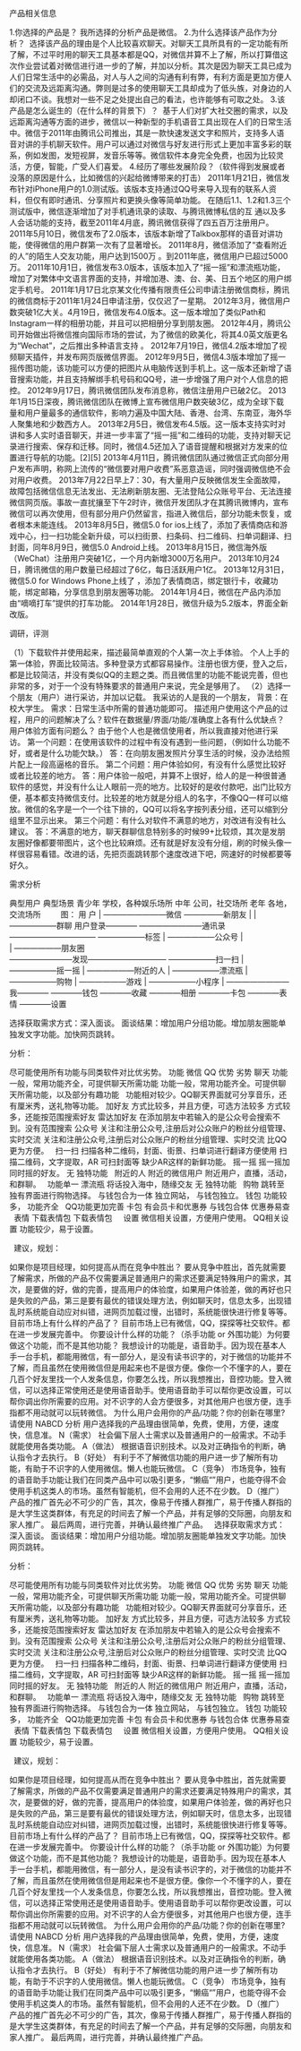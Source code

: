产品相关信息


1.你选择的产品是？
我所选择的分析产品是微信。
2.为什么选择该产品作为分析？
 选择该产品的理由是个人比较喜欢聊天。对聊天工具所具有的一定功能有所了解，不过平时用的聊天工具基本都是QQ，对微信并算不上了解，所以打算借这次作业尝试着对微信进行进一步的了解，并加以分析。其次是因为聊天工具已成为人们日常生活中的必需品，对人与人之间的沟通有利有弊，有利方面是更加方便人们的交流及远距离沟通。弊则是过多的使用聊天工具却成为了低头族，对身边的人却闭口不谈。我想对一些不足之处提出自己的看法，也许能够有可取之处。
3.该产品是怎么诞生的（在什么样的背景下）？
 基于人们对扩大社交圈的需求，以及远距离沟通等方面的进步，微信以一种新型的手机语音工具出现在人们的日常生活中。微信于2011年由腾讯公司推出，其是一款快速发送文字和照片，支持多人语音对讲的手机聊天软件。用户可以通过对微信与好友进行形式上更加丰富多彩的联系，例如发图，发短视屏，发音乐等等。微信软件本身完全免费，也因为比较灵活，方便，智能，广受人们喜爱。
4.经历了哪些发展阶段？（软件得到发展或者没落的原因是什么，比如微信的兴起给微博带来的打击）
2011年1月21日，微信发布针对iPhone用户的1.0测试版。该版本支持通过QQ号来导入现有的联系人资料，但仅有即时通讯、分享照片和更换头像等简单功能。
在随后1.1、1.2和1.3三个测试版中，微信逐渐增加了对手机通讯录的读取、与腾讯微博私信的互 通以及多人会话功能的支持，截至2011年4月底，腾讯微信获得了四五百万注册用户。
2011年5月10日，微信发布了2.0版本，该版本新增了Talkbox那样的语音对讲功能，使得微信的用户群第一次有了显著增长。
2011年8月，微信添加了“查看附近的人”的陌生人交友功能，用户达到1500万 。到2011年底，微信用户已超过5000万。
2011年10月1日，微信发布3.0版本，该版本加入了“摇一摇”和漂流瓶功能，增加了对繁体中文语言界面的支持，并增加港、澳、台、美、日五个地区的用户绑定手机号。
2011年1月17日北京某文化传播有限责任公司申请注册微信商标，腾讯的微信商标于2011年1月24日申请注册，仅仅迟了一星期。
2012年3月，微信用户数突破1亿大关。4月19日，微信发布4.0版本。这一版本增加了类似Path和Instagram一样的相册功能，并且可以把相册分享到朋友圈。
2012年4月，腾讯公司开始做出将微信推向国际市场的尝试，为了微信的欧美化，将其4.0英文版更名为“Wechat”，之后推出多种语言支持 。
2012年7月19日，微信4.2版本增加了视频聊天插件，并发布网页版微信界面。
2012年9月5日，微信4.3版本增加了摇一摇传图功能，该功能可以方便的把图片从电脑传送到手机上。这一版本还新增了语音搜索功能，并且支持解绑手机号码和QQ号，进一步增强了用户对个人信息的把控。
2012年9月17日，腾讯微信团队发布消息称，微信注册用户已破2亿。
2013年1月15日深夜，腾讯微信团队在微博上宣布微信用户数突破3亿，成为全球下载量和用户量最多的通信软件，影响力遍及中国大陆、香港、台湾、东南亚，海外华人聚集地和少数西方人。
2013年2月5日，微信发布4.5版。这一版本支持实时对讲和多人实时语音聊天，并进一步丰富了“摇一摇”和二维码的功能，支持对聊天记录进行搜索、保存和迁移。同时，微信4.5还加入了语音提醒和根据对方发来的位置进行导航的功能。[2][5]
2013年4月11日，腾讯微信团队通过微信正式向部分用户发布声明，称网上流传的“微信要对用户收费”系恶意造谣，同时强调微信绝不会对用户收费。
2013年7月22日早上7：30，有大量用户反映微信发生全面故障，故障包括微信信息无法发出、无法刷新朋友圈、无法登陆公众账号平台、无法连接微信网页版。事故一直扰攘至下午2时许，微信开发团队才在其腾讯微博内，宣布微信可以再次使用，但有部分用户仍然留言，指进入微信后，部分功能未恢复，或者根本未能连线。
2013年8月5日，微信5.0 for ios上线了，添加了表情商店和游戏中心，扫一扫功能全新升级，可以扫街景、扫条码、扫二维码、扫单词翻译、扫封面，同年8月9日，微信5.0 Android上线。
2013年8月15日，微信海外版（WeChat）注册用户突破1亿，一个月内新增3000万名用户。
2013年10月24日，腾讯微信的用户数量已经超过了6亿，每日活跃用户1亿。
2013年12月31日，微信5.0 for Windows Phone上线了 ，添加了表情商店，绑定银行卡，收藏功能，绑定邮箱，分享信息到朋友圈等功能。
2014年1月4日，微信在产品内添加由“嘀嘀打车”提供的打车功能。
2014年1月28日，微信升级为5.2版本，界面全新改版。



调研，评测


（1）下载软件并使用起来，描述最简单直观的个人第一次上手体验。
个人上手的第一体验，界面比较简洁。多种登录方式都容易操作。注册也很方便，登入之后，都是比较简洁，并没有类似QQ的主题之类。而且微信里的功能不能说完善，但也非常的多，对于一个没有特殊要求的普通用户来说，完全是够用了。
（2）选择一个朋友（用户）进行采访，并加以记载。
我采访的人是我的一个朋友，
背景：在校大学生。
需求：日常生活中所需的普通功能即可。
描述用户使用这个产品的过程，用户的问题解决了么？软件在数据量/界面/功能/准确度上各有什么优缺点？用户体验方面有问题么？
由于他个人也是微信使用者，所以我直接对他进行采访。
第一个问题：在使用该软件的过程中有没有遇到一些问题，（例如什么功能不好，或者是什么功能欠缺。）
答：在向朋友圈发照片分享生活的时候，没办法给照片配上一段高逼格的音乐。
第二个问题：用户体验如何，有没有什么感觉比较好或者比较差的地方。
答：用户体验一般吧，并算不上很好，给人的是一种很普通软件的感觉，并没有什么让人眼前一亮的地方。比较好的是收付款吧，出门比较方便，基本都支持微信支付。比较差的地方就是分组人的名字，不像QQ一样可以缩放。微信的名字是一个一个往下排的，QQ可以将名字按列表分组，还可以缩到分组里不显示出来。
第三个问题：有什么对软件不满意的地方，对改进有没有社么建议。
答：不满意的地方，聊天群聊信息特别多的时候99+比较烦，其次是发朋友圈好像都要带图片，这个也比较麻烦。还有就是好友没有分组，刷的时候头像一样很容易看错。改进的话，先把页面跳转那个速度改进下吧，网速好的时候都要等好久。


需求分析

典型用户	典型场景
青少年	学校，各种娱乐场所
中年	公司，社交场所
老年	各地，交流场所
 
 
 
 
图：
用 户
  |           ————————微信               —————新朋友
  |           |                          ——————群聊
 用户登录———— ————————通讯录———————————  ——————标签
              |                          ——————公众号
              |                         
              |                      ——————朋友圈  
              ————————发现—————————— ——————扫一扫
              |                      ——————摇一摇
              |                      ——————附近的人
              |                      ——————漂流瓶
              |                      ——————购物
              |                      ——————游戏
              |                      ——————小程序
              |
              ————————我———— ————钱包
                             ————收藏
                             ————相册
                             ————卡包
                             ————表情
                             ————设置

选择获取需求方式：深入面谈。
面谈结果：增加用户分组功能。增加朋友圈能单独发文字功能。加快网页跳转。



分析：


尽可能使用所有功能与同类软件对比优劣势。
功能	微信	QQ	优势	劣势
聊天	功能一般，常用功能齐全，可提供聊天所需功能	功能一般，常用功能齐全。可提供聊天所需功能，以及部分有趣功能	 	功能相对较少。QQ聊天界面就可分享音乐，还有厘米秀，送礼物等功能。
加好友	方式比较多，并且方便，可选方法较多	方式较多，还能按范围搜索好友	雷达加好友	在添加朋友中若输入的是公众号会搜索不到。没有范围搜索
公众号	关注和注册公众号,注册后对公众账户的粉丝分组管理、实时交流	关注和注册公众号,注册后对公众账户的粉丝分组管理、实时交流	比QQ更为方便。	 
扫一扫	扫描各种二维码，封面、街景、扫单词进行翻译方便使用	扫描二维码，文字提取，AR	可扫封面等	缺少AR这样的新鲜功能。
摇一摇	摇一摇加同时摇的好友。	无	独特功能	 
附近的人	附近的微信用户	附近用户，直播，活动，和群聊。	 	功能单一
漂流瓶	将话投入海中，随缘交友	无	独特功能	 
购物	跳转至独有界面进行购物选择。	与钱包合为一体	独立网站，	与钱包独立。
钱包	功能较多，	功能齐全	 	QQ功能更加完善
卡包	有会员卡和优惠券	与钱包合体	优惠券易查	 
表情	下载表情包	下载表情包	 	 
设置	微信相关设置，方便用户使用。	QQ相关设置	功能较少，易于设置。	 
 

 
建议，规划：


如果你是项目经理，如何提高从而在竞争中胜出？
要从竞争中胜出，首先就需要了解需求，所做的产品不仅需要满足普通用户的需求还要满足特殊用户的需求，其次，是要做的好，做的完善，提高用户的体验度，如果用户体验差，做的再好也只是失败的产品，第三是要有最优的错误处理方法，例如聊天时，信息太多，出现错乱时系统能自动应对纠错，进网页加载过慢，出错时，系统能很快进行修复等等。
目前市场上有什么样的产品了？
目前市场上已有微信，QQ，探探等社交软件。都在进一步发展完善中。
你要设计什么样的功能？（杀手功能 or 外围功能）为何要做这个功能，而不是其他功能？
我想设计的功能是，语音助手。因为现在基本人手一台手机，都能用微信，有一部分人，是没有读书识字的，对于微信的功能并不了解，而且虽然在使用微信但是用起来也不是很方便。像你一个不懂字的人，要在几百个好友里找一个人发条信息，你要怎么找，所以我想推出，音控功能。登入微信，可以选择正常使用还是使用语音助手。使用语音助手可以帮你更改设置，可以帮你调出你所需要的应用。对不识字的人会方便很多，对其他用户也很方便，连手指都不用动就可以玩转微信。
为什么用户会用你的产品/功能？你的创新在哪里? 请使用 NABCD 分析
用户选择我的产品理由很简单，免费，使用，方便，速度快，信息准。
N（需求）
社会偏下层人士需求以及普通用户的一般需求。不动手就能使用各类功能。
A（做法）
根据语音识别技术。以及对正确指令的判断，确认指令才去执行。
B（好处）
有利于不了解微信功能的用户进一步了解所有功能，有助于不识字的人使用微信。懒人也能玩微信。
C（竞争）
市场竞争，独有的语音助手功能让我们在同类产品中可以吸引更多，“懒癌“”用户，也能夺得不会使用手机这类人的市场。虽然有智能机，但不会用的人还不在少数。
D（推广）
产品的推广首先必不可少的广告，其次，像易于传播人群推广，易于传播人群指的是大学生这类群体，有充足的时间去了解一个产品，并有足够的交际圈，向朋友和家人推广。
最后两周，进行完善，并确认最终推广产品。
 
选择获取需求方式：深入面谈。
面谈结果：增加用户分组功能。增加朋友圈能单独发文字功能。加快网页跳转。



分析：


尽可能使用所有功能与同类软件对比优劣势。
功能	                      微信                                  	                            QQ	                                                                                    优势	劣势
聊天	    功能一般，常用功能齐全，可提供聊天所需功能                      	功能一般，常用功能齐全。可提供聊天所需功能，以及部分有趣功能	         	 功能相对较少。QQ聊天界面就可分享音乐，还有厘米秀，送礼物等功能。
加好友	  方式比较多，并且方便，可选方法较多	                              方式较多，还能按范围搜索好友	                                         雷达加好友	在添加朋友中若输入的是公众号会搜索不到。没有范围搜索
公众号	  关注和注册公众号,注册后对公众账户的粉丝分组管理、实时交流	        关注和注册公众号,注册后对公众账户的粉丝分组管理、实时交流	             比QQ更为方便。	 
扫一扫	   扫描各种二维码，封面、街景、扫单词进行翻译方便使用	              扫描二维码，文字提取，AR	                                            可扫封面等	缺少AR这样的新鲜功能。
摇一摇	   摇一摇加同时摇的好友。	                                                          无	                                                 独特功能	 
附近的人     	附近的微信用户	                                             附近用户，直播，活动，和群聊。	 	                                      功能单一
漂流瓶	    将话投入海中，随缘交友                                                         	无                                                  	独特功能	 
购物	    跳转至独有界面进行购物选择。	                                    与钱包合为一体	                                                       独立网站，	与钱包独立。
钱包	     功能较多，	                                                     功能齐全	                                                             	QQ功能更加完善
卡包    	有会员卡和优惠券	                                                 与钱包合体	                                                          优惠券易查	 
表情     下载表情包	                                                      下载表情包	 	 
设置	     微信相关设置，方便用户使用。                                    	QQ相关设置                                                          	功能较少，易于设置。	 
 

 
建议，规划：


如果你是项目经理，如何提高从而在竞争中胜出？
要从竞争中胜出，首先就需要了解需求，所做的产品不仅需要满足普通用户的需求还要满足特殊用户的需求，其次，是要做的好，做的完善，提高用户的体验度，如果用户体验差，做的再好也只是失败的产品，第三是要有最优的错误处理方法，例如聊天时，信息太多，出现错乱时系统能自动应对纠错，进网页加载过慢，出错时，系统能很快进行修复等等。
目前市场上有什么样的产品了？
目前市场上已有微信，QQ，探探等社交软件。都在进一步发展完善中。
你要设计什么样的功能？（杀手功能 or 外围功能）为何要做这个功能，而不是其他功能？
我想设计的功能是，语音助手。因为现在基本人手一台手机，都能用微信，有一部分人，是没有读书识字的，对于微信的功能并不了解，而且虽然在使用微信但是用起来也不是很方便。像你一个不懂字的人，要在几百个好友里找一个人发条信息，你要怎么找，所以我想推出，音控功能。登入微信，可以选择正常使用还是使用语音助手。使用语音助手可以帮你更改设置，可以帮你调出你所需要的应用。对不识字的人会方便很多，对其他用户也很方便，连手指都不用动就可以玩转微信。
为什么用户会用你的产品/功能？你的创新在哪里? 请使用 NABCD 分析
用户选择我的产品理由很简单，免费，使用，方便，速度快，信息准。
N（需求）
社会偏下层人士需求以及普通用户的一般需求。不动手就能使用各类功能。
A（做法）
根据语音识别技术。以及对正确指令的判断，确认指令才去执行。
B（好处）
有利于不了解微信功能的用户进一步了解所有功能，有助于不识字的人使用微信。懒人也能玩微信。
C（竞争）
市场竞争，独有的语音助手功能让我们在同类产品中可以吸引更多，“懒癌“”用户，也能夺得不会使用手机这类人的市场。虽然有智能机，但不会用的人还不在少数。
D（推广）
产品的推广首先必不可少的广告，其次，像易于传播人群推广，易于传播人群指的是大学生这类群体，有充足的时间去了解一个产品，并有足够的交际圈，向朋友和家人推广。
最后两周，进行完善，并确认最终推广产品。
